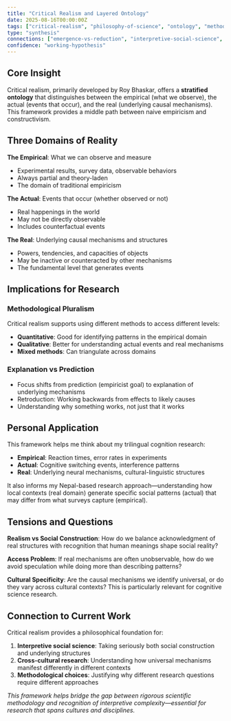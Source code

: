 ```yaml
---
title: "Critical Realism and Layered Ontology"
date: 2025-08-16T00:00:00Z
tags: ["critical-realism", "philosophy-of-science", "ontology", "methodology", "Roy-Bhaskar"]
type: "synthesis"
connections: ["emergence-vs-reduction", "interpretive-social-science", "methodological-pluralism"]
confidence: "working-hypothesis"
---
```


## Core Insight

Critical realism, primarily developed by Roy Bhaskar, offers a **stratified ontology** that distinguishes between the empirical (what we observe), the actual (events that occur), and the real (underlying causal mechanisms). This framework provides a middle path between naive empiricism and constructivism.

## Three Domains of Reality

**The Empirical**: What we can observe and measure
- Experimental results, survey data, observable behaviors
- Always partial and theory-laden
- The domain of traditional empiricism

**The Actual**: Events that occur (whether observed or not)
- Real happenings in the world
- May not be directly observable
- Includes counterfactual events

**The Real**: Underlying causal mechanisms and structures
- Powers, tendencies, and capacities of objects
- May be inactive or counteracted by other mechanisms
- The fundamental level that generates events

## Implications for Research

### Methodological Pluralism
Critical realism supports using different methods to access different levels:
- **Quantitative**: Good for identifying patterns in the empirical domain
- **Qualitative**: Better for understanding actual events and real mechanisms
- **Mixed methods**: Can triangulate across domains

### Explanation vs Prediction
- Focus shifts from prediction (empiricist goal) to explanation of underlying mechanisms
- Retroduction: Working backwards from effects to likely causes
- Understanding why something works, not just that it works

## Personal Application

This framework helps me think about my trilingual cognition research:
- **Empirical**: Reaction times, error rates in experiments
- **Actual**: Cognitive switching events, interference patterns
- **Real**: Underlying neural mechanisms, cultural-linguistic structures

It also informs my Nepal-based research approach—understanding how local contexts (real domain) generate specific social patterns (actual) that may differ from what surveys capture (empirical).

## Tensions and Questions

**Realism vs Social Construction**: How do we balance acknowledgment of real structures with recognition that human meanings shape social reality?

**Access Problem**: If real mechanisms are often unobservable, how do we avoid speculation while doing more than describing patterns?

**Cultural Specificity**: Are the causal mechanisms we identify universal, or do they vary across cultural contexts? This is particularly relevant for cognitive science research.

## Connection to Current Work

Critical realism provides a philosophical foundation for:
1. **Interpretive social science**: Taking seriously both social construction and underlying structures
2. **Cross-cultural research**: Understanding how universal mechanisms manifest differently in different contexts
3. **Methodological choices**: Justifying why different research questions require different approaches

*This framework helps bridge the gap between rigorous scientific methodology and recognition of interpretive complexity—essential for research that spans cultures and disciplines.*